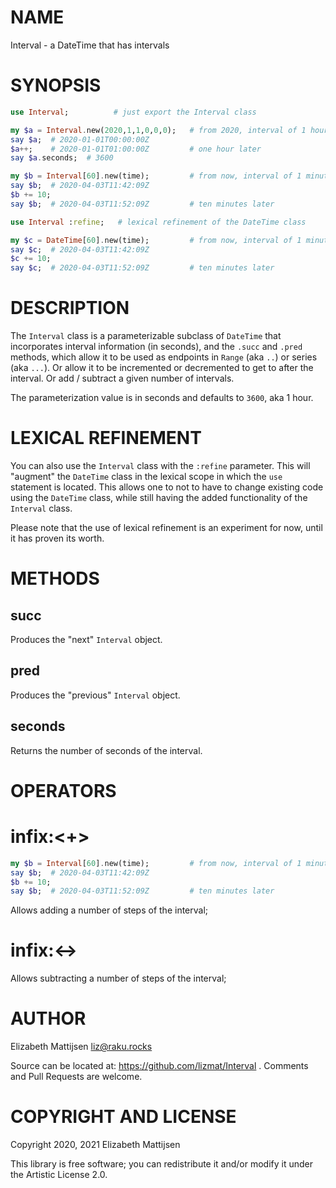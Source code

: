 NAME
====

Interval - a DateTime that has intervals

SYNOPSIS
========

```raku
use Interval;          # just export the Interval class

my $a = Interval.new(2020,1,1,0,0,0);   # from 2020, interval of 1 hour
say $a;  # 2020-01-01T00:00:00Z
$a++;    # 2020-01-01T01:00:00Z         # one hour later
say $a.seconds;  # 3600

my $b = Interval[60].new(time);         # from now, interval of 1 minute
say $b;  # 2020-04-03T11:42:09Z
$b += 10;
say $b;  # 2020-04-03T11:52:09Z         # ten minutes later

use Interval :refine;   # lexical refinement of the DateTime class

my $c = DateTime[60].new(time);         # from now, interval of 1 minute
say $c;  # 2020-04-03T11:42:09Z
$c += 10;
say $c;  # 2020-04-03T11:52:09Z         # ten minutes later
```

DESCRIPTION
===========

The `Interval` class is a parameterizable subclass of `DateTime` that incorporates interval information (in seconds), and the `.succ` and `.pred` methods, which allow it to be used as endpoints in `Range` (aka `..`) or series (aka `...`). Or allow it to be incremented or decremented to get to after the interval. Or add / subtract a given number of intervals.

The parameterization value is in seconds and defaults to `3600`, aka 1 hour.

LEXICAL REFINEMENT
==================

You can also use the `Interval` class with the `:refine` parameter. This will "augment" the `DateTime` class in the lexical scope in which the `use` statement is located. This allows one to not to have to change existing code using the `DateTime` class, while still having the added functionality of the `Interval` class.

Please note that the use of lexical refinement is an experiment for now, until it has proven its worth.

METHODS
=======

succ
----

Produces the "next" `Interval` object.

pred
----

Produces the "previous" `Interval` object.

seconds
-------

Returns the number of seconds of the interval.

OPERATORS
=========

infix:<+>
=========

```raku
my $b = Interval[60].new(time);         # from now, interval of 1 minute
say $b;  # 2020-04-03T11:42:09Z
$b += 10;
say $b;  # 2020-04-03T11:52:09Z         # ten minutes later
```

Allows adding a number of steps of the interval;

infix:<->
=========

Allows subtracting a number of steps of the interval;

AUTHOR
======

Elizabeth Mattijsen <liz@raku.rocks>

Source can be located at: https://github.com/lizmat/Interval . Comments and Pull Requests are welcome.

COPYRIGHT AND LICENSE
=====================

Copyright 2020, 2021 Elizabeth Mattijsen

This library is free software; you can redistribute it and/or modify it under the Artistic License 2.0.

